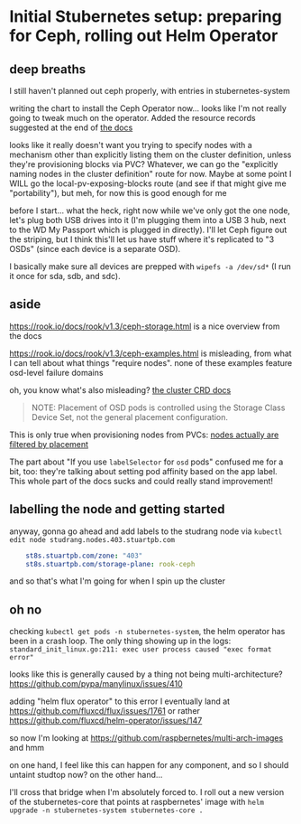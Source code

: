 # Initial Stubernetes setup: preparing for Ceph, rolling out Helm Operator

## deep breaths

I still haven't planned out ceph properly, with entries in stubernetes-system

writing the chart to install the Ceph Operator now... looks like I'm not really going to tweak much on the operator. Added the resource records suggested at the end of [the docs](https://rook.io/docs/rook/v1.3/helm-operator.html)

looks like it really doesn't want you trying to specify nodes with a mechanism other than explicitly listing them on the cluster definition, unless they're provisioning blocks via PVC? Whatever, we can go the "explicitly naming nodes in the cluster definition" route for now. Maybe at some point I WILL go the local-pv-exposing-blocks route (and see if that might give me "portability"), but meh, for now this is good enough for me

before I start... what the heck, right now while we've only got the one node, let's plug both USB drives into it (I'm plugging them into a USB 3 hub, next to the WD My Passport which is plugged in directly). I'll let Ceph figure out the striping, but I think this'll let us have stuff where it's replicated to "3 OSDs" (since each device is a separate OSD).

I basically make sure all devices are prepped with `wipefs -a /dev/sd*` (I run it once for sda, sdb, and sdc).

## aside

https://rook.io/docs/rook/v1.3/ceph-storage.html is a nice overview from the docs

https://rook.io/docs/rook/v1.3/ceph-examples.html is misleading, from what I can tell about what things "require nodes". none of these examples feature osd-level failure domains

oh, you know what's also misleading? [the cluster CRD docs](https://rook.io/docs/rook/v1.3/ceph-cluster-crd.html#placement-configuration-settings)

> NOTE: Placement of OSD pods is controlled using the Storage Class Device Set, not the general placement configuration.

This is only true when provisioning nodes from PVCs: [nodes actually are filtered by placement](https://github.com/rook/rook/blob/6085ff32237226827fa846f59d9acbe39d795374/pkg/operator/ceph/cluster/osd/osd.go#L355)

The part about "If you use `labelSelector` for `osd` pods" confused me for a bit, too: they're talking about setting pod affinity based on the app label. This whole part of the docs sucks and could really stand improvement!

## labelling the node and getting started

anyway, gonna go ahead and add labels to the studrang node via `kubectl edit node studrang.nodes.403.stuartpb.com`

```yaml
    st8s.stuartpb.com/zone: "403"
    st8s.stuartpb.com/storage-plane: rook-ceph
```

and so that's what I'm going for when I spin up the cluster

## oh no

checking `kubectl get pods -n stubernetes-system`, the helm operator has been in a crash loop. The only thing showing up in the logs: `standard_init_linux.go:211: exec user process caused "exec format error"`

looks like this is generally caused by a thing not being multi-architecture? https://github.com/pypa/manylinux/issues/410

adding "helm flux operator" to this error I eventually land at https://github.com/fluxcd/flux/issues/1761 or rather https://github.com/fluxcd/helm-operator/issues/147

so now I'm looking at https://github.com/raspbernetes/multi-arch-images and hmm

on one hand, I feel like this can happen for any component, and so I should untaint studtop now? on the other hand...

I'll cross that bridge when I'm absolutely forced to. I roll out a new version of the stubernetes-core that points at raspbernetes' image with `helm upgrade -n stubernetes-system stubernetes-core .`
